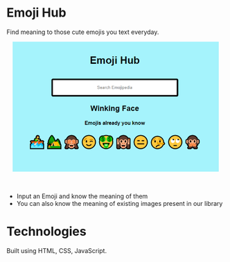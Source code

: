 # Emoji Hub

Find meaning to those cute emojis you text everyday.

<p align="center"> <img src="/emoji_hub.PNG" height="300px"> </p> &nbsp;



* Input an Emoji and know the meaning of them
* You can also know the meaning of existing images present in our library


# Technologies
Built using HTML, CSS, JavaScript.
